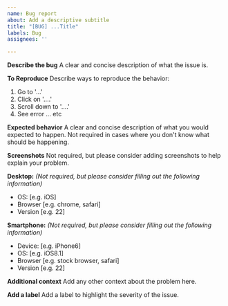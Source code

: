 ```yaml
---
name: Bug report
about: Add a descriptive subtitle
title: "[BUG] ...Title"
labels: Bug
assignees: ''

---
```


**Describe the bug**
A clear and concise description of what the issue is.

**To Reproduce**
Describe ways to reproduce the behavior:
1. Go to '...'
2. Click on '....'
3. Scroll down to '....'
4. See error ... etc

**Expected behavior**
A clear and concise description of what you would expected to happen.
Not required in cases where you don't know what should be happening.

**Screenshots**
Not required, but please consider adding screenshots to help explain your problem.

**Desktop:**
*(Not required, but please consider filling out the following information)*
 - OS: [e.g. iOS]
 - Browser [e.g. chrome, safari]
 - Version [e.g. 22]

**Smartphone:**
*(Not required, but please consider filling out the following information)*
 - Device: [e.g. iPhone6]
 - OS: [e.g. iOS8.1]
 - Browser [e.g. stock browser, safari]
 - Version [e.g. 22]

**Additional context**
Add any other context about the problem here.

**Add a label**
Add a label to highlight the severity of the issue.

